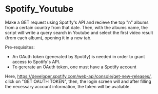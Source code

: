 # Spotify_Youtube

Make a GET request using Spotify's API and recieve the top "n" albums from a certain country from that date. Then, with the albums name, the script will write a query search in Youtube and select the first video result (from each album), opening it in a new tab.

Pre-requisites:
 - An OAuth token (generated by Spotify) is needed in order to grant access to Spotify's API.
 - To gererate an OAuth token, one must have a Spotify account
 
Here, https://developer.spotify.com/web-api/console/get-new-releases/, click on "GET OAUTH TOKEN", then, the login screen will 
and after filling the necessary account information, the token will be avaliable.
